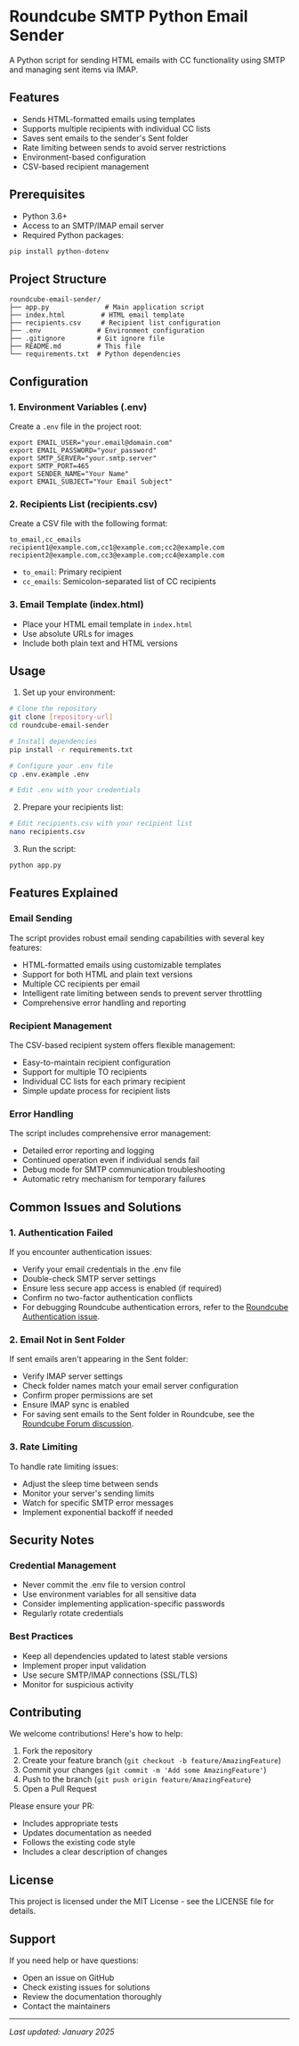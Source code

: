 # Roundcube SMTP Python Email Sender

A Python script for sending HTML emails with CC functionality using SMTP and managing sent items via IMAP.

## Features

- Sends HTML-formatted emails using templates
- Supports multiple recipients with individual CC lists
- Saves sent emails to the sender's Sent folder
- Rate limiting between sends to avoid server restrictions
- Environment-based configuration
- CSV-based recipient management

## Prerequisites

- Python 3.6+
- Access to an SMTP/IMAP email server
- Required Python packages:

```bash
pip install python-dotenv
```

## Project Structure

```
roundcube-email-sender/
├── app.py              # Main application script
├── index.html         # HTML email template
├── recipients.csv     # Recipient list configuration
├── .env              # Environment configuration
├── .gitignore        # Git ignore file
├── README.md         # This file
└── requirements.txt  # Python dependencies

```

## Configuration

### 1. Environment Variables (.env)

Create a `.env` file in the project root:

```env
export EMAIL_USER="your.email@domain.com"
export EMAIL_PASSWORD="your_password"
export SMTP_SERVER="your.smtp.server"
export SMTP_PORT=465
export SENDER_NAME="Your Name"
export EMAIL_SUBJECT="Your Email Subject"
```

### 2. Recipients List (recipients.csv)

Create a CSV file with the following format:

```csv
to_email,cc_emails
recipient1@example.com,cc1@example.com;cc2@example.com
recipient2@example.com,cc3@example.com;cc4@example.com
```

- `to_email`: Primary recipient
- `cc_emails`: Semicolon-separated list of CC recipients

### 3. Email Template (index.html)

- Place your HTML email template in `index.html`
- Use absolute URLs for images
- Include both plain text and HTML versions

## Usage

1. Set up your environment:

```bash
# Clone the repository
git clone [repository-url]
cd roundcube-email-sender

# Install dependencies
pip install -r requirements.txt

# Configure your .env file
cp .env.example .env

# Edit .env with your credentials
```

2. Prepare your recipients list:

```bash
# Edit recipients.csv with your recipient list
nano recipients.csv
```

3. Run the script:

```bash
python app.py
```

## Features Explained

### Email Sending

The script provides robust email sending capabilities with several key features:

- HTML-formatted emails using customizable templates
- Support for both HTML and plain text versions
- Multiple CC recipients per email
- Intelligent rate limiting between sends to prevent server throttling
- Comprehensive error handling and reporting

### Recipient Management

The CSV-based recipient system offers flexible management:

- Easy-to-maintain recipient configuration
- Support for multiple TO recipients
- Individual CC lists for each primary recipient
- Simple update process for recipient lists

### Error Handling

The script includes comprehensive error management:

- Detailed error reporting and logging
- Continued operation even if individual sends fail
- Debug mode for SMTP communication troubleshooting
- Automatic retry mechanism for temporary failures

## Common Issues and Solutions

### 1. Authentication Failed

If you encounter authentication issues:

- Verify your email credentials in the .env file
- Double-check SMTP server settings
- Ensure less secure app access is enabled (if required)
- Confirm no two-factor authentication conflicts
- For debugging Roundcube authentication errors, refer to the [Roundcube Authentication issue](https://github.com/roundcube/roundcubemail/issues/8676).

### 2. Email Not in Sent Folder

If sent emails aren't appearing in the Sent folder:

- Verify IMAP server settings
- Check folder names match your email server configuration
- Confirm proper permissions are set
- Ensure IMAP sync is enabled
- For saving sent emails to the Sent folder in Roundcube, see the [Roundcube Forum discussion](https://www.roundcubeforum.net/index.php?topic=30404.0).

### 3. Rate Limiting

To handle rate limiting issues:

- Adjust the sleep time between sends
- Monitor your server's sending limits
- Watch for specific SMTP error messages
- Implement exponential backoff if needed

## Security Notes

### Credential Management

- Never commit the .env file to version control
- Use environment variables for all sensitive data
- Consider implementing application-specific passwords
- Regularly rotate credentials

### Best Practices

- Keep all dependencies updated to latest stable versions
- Implement proper input validation
- Use secure SMTP/IMAP connections (SSL/TLS)
- Monitor for suspicious activity

## Contributing

We welcome contributions! Here's how to help:

1. Fork the repository
2. Create your feature branch (`git checkout -b feature/AmazingFeature`)
3. Commit your changes (`git commit -m 'Add some AmazingFeature'`)
4. Push to the branch (`git push origin feature/AmazingFeature`)
5. Open a Pull Request

Please ensure your PR:
- Includes appropriate tests
- Updates documentation as needed
- Follows the existing code style
- Includes a clear description of changes

## License

This project is licensed under the MIT License - see the LICENSE file for details.

## Support

If you need help or have questions:

- Open an issue on GitHub
- Check existing issues for solutions
- Review the documentation thoroughly
- Contact the maintainers

---

*Last updated: January 2025*
